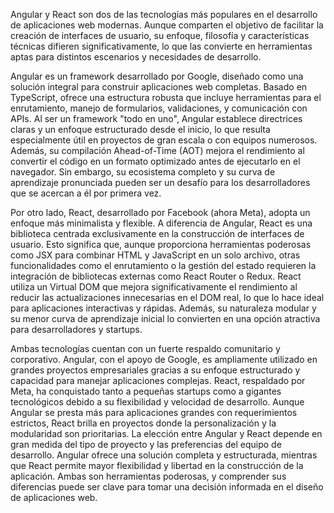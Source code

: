 Angular y React son dos de las tecnologías más populares en el desarrollo de aplicaciones web modernas. Aunque comparten el objetivo de facilitar la creación de interfaces de usuario, su enfoque, filosofía y características técnicas difieren significativamente, lo que las convierte en herramientas aptas para distintos escenarios y necesidades de desarrollo. 

Angular es un framework desarrollado por Google, diseñado como una solución integral para construir aplicaciones web completas. Basado en TypeScript, ofrece una estructura robusta que incluye herramientas para el enrutamiento, manejo de formularios, validaciones, y comunicación con APIs. Al ser un framework "todo en uno", Angular establece directrices claras y un enfoque estructurado desde el inicio, lo que resulta especialmente útil en proyectos de gran escala o con equipos numerosos. Además, su compilación Ahead-of-Time (AOT) mejora el rendimiento al convertir el código en un formato optimizado antes de ejecutarlo en el navegador. Sin embargo, su ecosistema completo y su curva de aprendizaje pronunciada pueden ser un desafío para los desarrolladores que se acercan a él por primera vez.

Por otro lado, React, desarrollado por Facebook (ahora Meta), adopta un enfoque más minimalista y flexible. A diferencia de Angular, React es una biblioteca centrada exclusivamente en la construcción de interfaces de usuario. Esto significa que, aunque proporciona herramientas poderosas como JSX para combinar HTML y JavaScript en un solo archivo, otras funcionalidades como el enrutamiento o la gestión del estado requieren la integración de bibliotecas externas como React Router o Redux. React utiliza un Virtual DOM que mejora significativamente el rendimiento al reducir las actualizaciones innecesarias en el DOM real, lo que lo hace ideal para aplicaciones interactivas y rápidas. Además, su naturaleza modular y su menor curva de aprendizaje inicial lo convierten en una opción atractiva para desarrolladores y startups.

Ambas tecnologías cuentan con un fuerte respaldo comunitario y corporativo. Angular, con el apoyo de Google, es ampliamente utilizado en grandes proyectos empresariales gracias a su enfoque estructurado y capacidad para manejar aplicaciones complejas. React, respaldado por Meta, ha conquistado tanto a pequeñas startups como a gigantes tecnológicos debido a su flexibilidad y velocidad de desarrollo. Aunque Angular se presta más para aplicaciones grandes con requerimientos estrictos, React brilla en proyectos donde la personalización y la modularidad son prioritarias. La elección entre Angular y React depende en gran medida del tipo de proyecto y las preferencias del equipo de desarrollo. Angular ofrece una solución completa y estructurada, mientras que React permite mayor flexibilidad y libertad en la construcción de la aplicación. Ambas son herramientas poderosas, y comprender sus diferencias puede ser clave para tomar una decisión informada en el diseño de aplicaciones web.